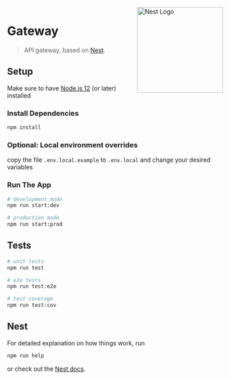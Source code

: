 <img src="https://nestjs.com/img/logo_text.svg" align="right" width="200" alt="Nest Logo" />

# Gateway
> API gateway, based on [Nest](https://github.com/nestjs/nest).

## Setup
Make sure to have [Node.js 12](https://nodejs.org/en/download/) (or later) installed

### Install Dependencies
```bash
npm install
```

### Optional: Local environment overrides
copy the file `.env.local.example` to `.env.local` and change your desired variables

### Run The App
```bash
# development mode
npm run start:dev

# production mode
npm run start:prod
```

## Tests
```bash
# unit tests
npm run test

# e2e tests
npm run test:e2e

# test coverage
npm run test:cov
```

## Nest
For detailed explanation on how things work, run 
```bash
npm run help 
```
or check out the [Nest docs](https://docs.nestjs.com).
